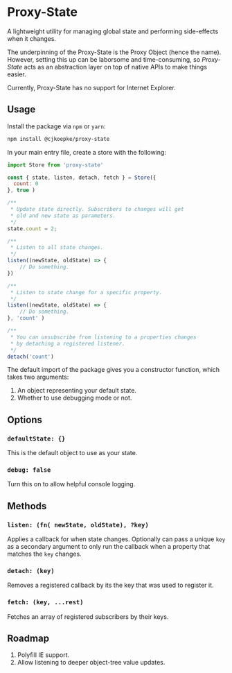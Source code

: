 # Proxy-State
 A lightweight utility for managing global state and performing side-effects when it changes.

The underpinning of the Proxy-State is the Proxy Object (hence the name). However, setting this up can be laborsome and time-consuming, so *Proxy-State* acts as an abstraction layer on top of native APIs to make things easier.

Currently, Proxy-State has no support for Internet Explorer.

## Usage

Install the package via `npm` or `yarn`:

```bash
npm install @cjkoepke/proxy-state
```

In your main entry file, create a store with the following:

```js
import Store from 'proxy-state'

const { state, listen, detach, fetch } = Store({
  count: 0
}, true )

/**
 * Update state directly. Subscribers to changes will get
 * old and new state as parameters.
 */
state.count = 2;

/**
 * Listen to all state changes.
 */
listen((newState, oldState) => {
    // Do something.
})

/**
 * Listen to state change for a specific property.
 */
listen((newState, oldState) => {
    // Do something.
}, 'count' )

/**
 * You can unsubscribe from listening to a properties changes
 * by detaching a registered listener.
 */
detach('count')
```

The default import of the package gives you a constructor function, which takes two arguments:
1. An object representing your default state.
2. Whether to use debugging mode or not.

## Options
### `defaultState: {}`
This is the default object to use as your state.

### `debug: false`
Turn this on to allow helpful console logging.

## Methods
### `listen: (fn( newState, oldState), ?key)`
Applies a callback for when state changes. Optionally can pass a unique `key` as a secondary argument to only run the callback when a property that matches the `key` changes.

### `detach: (key)`
Removes a registered callback by its the key that was used to register it.

### `fetch: (key, ...rest)`
Fetches an array of registered subscribers by their keys.

## Roadmap
1. Polyfill IE support.
2. Allow listening to deeper object-tree value updates.
